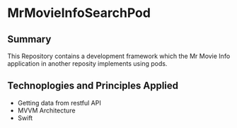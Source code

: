 # MrMovieInfoSearchPod

## Summary
This Repository contains a development framework which the Mr Movie Info application in another reposity implements using pods.

## Technoplogies and Principles Applied
- Getting data from restful API
- MVVM Architecture
- Swift
